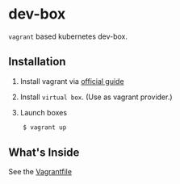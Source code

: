 # dev-box

`vagrant` based kubernetes dev-box.

## Installation

1. Install vagrant via [official guide](https://www.vagrantup.com/docs/installation/)
    
2. Install `virtual box`. (Use as vagrant provider.)

3. Launch boxes

```bash
    $ vagrant up
```

## What's Inside

See the [Vagrantfile](./Vagrantfile)
